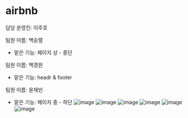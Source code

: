 # airbnb

담당 운영진: 이주호

팀원 이름: 백승렬
- 맡은 기능: 페이지 상 - 중단

팀원 이름: 백경원
- 맡은 기능: headr & footer

팀원 이름: 윤재빈
- 맡은 기능: 페이지 중 - 하단
![image](https://user-images.githubusercontent.com/45480319/114265275-d7842e00-9a2a-11eb-89ec-2e7881183a55.png)
![image](https://user-images.githubusercontent.com/45480319/114265278-e36ff000-9a2a-11eb-9590-21cba1bad75e.png)
![image](https://user-images.githubusercontent.com/45480319/114265286-f08cdf00-9a2a-11eb-94c9-bc060bf8cf85.png)
![image](https://user-images.githubusercontent.com/45480319/114265294-fc78a100-9a2a-11eb-9e1e-5250eae3dcff.png)
![image](https://user-images.githubusercontent.com/45480319/114265312-10bc9e00-9a2b-11eb-83f5-1971d5b5a90f.png)
![image](https://user-images.githubusercontent.com/45480319/114265319-1ca86000-9a2b-11eb-96a5-3898976bc3cb.png)
